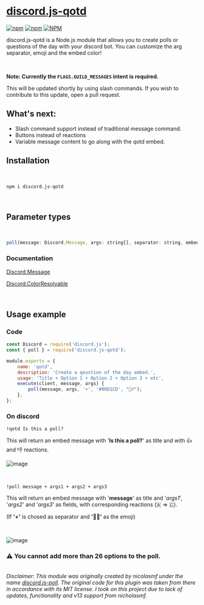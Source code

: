 # [discord.js-qotd](https://www.npmjs.com/package/discord.js-qotd)													

[![npm](https://img.shields.io/npm/v/discord.js-qotd)](https://www.npmjs.com/package/discord.js-qotd)
[![npm](https://img.shields.io/npm/dt/discord.js-qotd)](https://npm-stat.com/charts.html?package=discord.js-qotd)
[![NPM](https://img.shields.io/npm/l/discord.js-qotd)](https://www.npmjs.com/package/discord.js-qotd)

discord.js-qotd is a Node.js module that allows you to create polls or questions of the day with your discord bot. You can customize the arg separator, emoji and the embed color!

<br>

<strong>Note: Currently the ``FLAGS.GUILD_MESSAGES`` intent is required.</strong> 

This will be updated shortly by using slash commands. If you wish to contribute to this update, open a pull request.
<br>

## What's next:
* Slash command support instead of traditional message command.
* Buttons instead of reactions 
* Variable message content to go along with the qotd embed.
 
## Installation 

<br>

```
npm i discord.js-qotd
```

<br>

## Parameter types

<br>

```JavaScript
poll(message: Discord.Message, args: string[], separator: string, embedColor: Discord.ColorResolvable, emoji: string)
```

### Documentation 

[Discord.Message](https://discord.js.org/#/docs/main/stable/class/Message)

[Discord.ColorResolvable](https://discord.js.org/#/docs/main/stable/typedef/ColorResolvable)

<br>

## Usage example

### Code

```JavaScript
const Discord = require('discord.js');
const { poll } = require('discord.js-qotd');

module.exports = {
	name: 'qotd',
	description: 'Create a qeustion of the day embed.',
	usage: 'Title + Option 1 + Option 2 + Option 3 + etc',
	execute(client, message, args) {
		poll(message, args, '+', '#00D1CD', "🤷‍♂️");
	},
};
```

### On discord

```
!qotd Is this a poll?
```

This will return an embed message with '**Is this a poll?**' as title and with 👍 and 👎 reactions.

![image](https://user-images.githubusercontent.com/61284764/157581079-37abec21-b6ac-457f-be45-414687e87e1a.png)


<br>

```
!poll message + args1 + args2 + args3
```

This will return an embed message with '**message**' as title and '*args1*', '*args2*' and '*args3*' as fields, with corresponding reactions (🇦 => 🇨).

(If **'+'** is chosed as separator and **'🤷‍♂️'** as the emoji)

<br>

![image](https://user-images.githubusercontent.com/61284764/157580910-47506f2e-eef8-407d-8136-3979ba3bcbcb.png)


### ⚠️ You cannot add more than 26 options to the poll. 

<br>
<i>Disclaimer: This module was originally created by nicolasmf under the name <a link href="https://www.npmjs.com/package/discord.js-poll"> discord.js-poll</a>. The original code for this plugin was taken from there in accordance with its MIT license. I took on this project due to lack of updates, functionality and v13 support from nicholasmf. 
